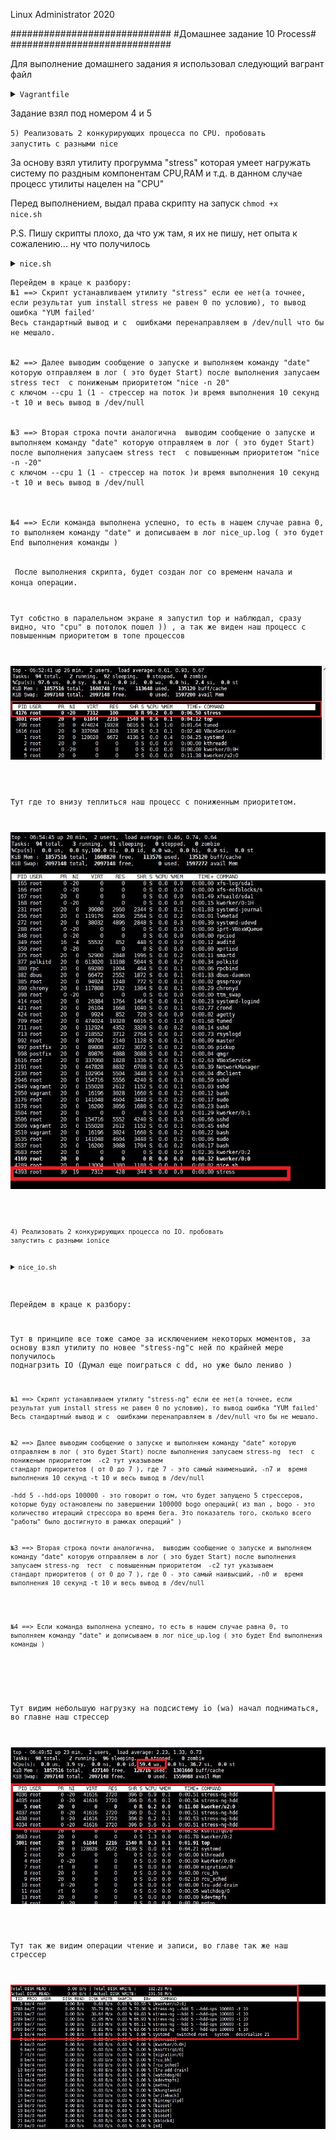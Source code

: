 
Linux Administrator 2020

   #############################
   #Домашнее задание 10 Process#
   #############################




Для выполнение домашнего задания я использовал следующий вагрант файл

<details>
<summary><code>Vagrantfile</code></summary>

```
# -*- mode: ruby -*-
# vi: set ft=ruby :
home = ENV['HOME']
ENV["LC_ALL"] = "en_US.UTF-8"

Vagrant.configure(2) do |config|
 config.vm.define "vm-1" do |subconfig|
 subconfig.vm.box = "centos/7"
 subconfig.vm.hostname="process
 subconfig.vm.network :private_network, ip: "192.168.50.11"
 subconfig.vm.provider "virtualbox" do |vb|
 vb.memory = "2024"
 vb.cpus = "1"
 end
 end
 config.vm.provision "ansible" do |ansible|
 ansible.compatibility_mode = "2.0"
 ansible.playbook = "playbook.yml"
end

     end

```

</details>


Задание взял под номером 4 и 5

<code>5) Реализовать 2 конкурирующих процесса по CPU. пробовать запустить с разными nice</code>


За основу взял утилиту прогрумма "stress" которая умеет нагружать систему по раздным компонентам CPU,RAM и т.д. в данном случае процесс утилиты нацелен на "CPU"

Перед выполнением, выдал права скрипту на запуск <code>chmod +x nice.sh</code>


P.S. Пишу скрипты плохо, да что уж там, я их не пишу, нет опыта к сожалению... ну что получилось


<details>
<summary><code>nice.sh</code></summary>

```
#!/bin/bash

echo 'Installing packages..'
yum install stress -y > /dev/null  2>&1 

if [ "$?" != 0 ]
then
    echo 'YUM failed!'
    exit -5;
fi



echo 'run nice 20'
date > nice_low.log && nohup nice -n 20 stress --cpu 1 -t 10  > /dev/null  2>&1 
if [ "$?" = 0 ]
then
 date  >> nice_low.log
fi


echo 'run nice -20'
date > nice_up.log && nohup nice -n -20 stress  --cpu 1 -t 10  > /dev/null  2>&1 
if [ "$?" = 0 ]
then
 date  >> nice_up.log
fi


```

</details>

```
Перейдем в краце к разбору: 
№1 ==> Скрипт устанавливаем утилиту "stress" если ее нет(а точнее, если результат yum install stress не равен 0 по условию), то вывод ошибка "YUM failed'
Весь стандартный вывод и с  ошибками перенаправляем в /dev/null что бы не мешало.


№2 ==> Далее выводим сообщение о запуске и выполняем команду "date" которую отправляем в лог ( это будет Start) после выполнения запусаем stress тест  с пониженым приоритетом "nice -n 20"
с ключом --cpu 1 (1 - стрессер на поток )и время выполнения 10 секунд -t 10 и весь вывод в /dev/null 


№3 ==> Вторая строка почти аналогична  выводим сообщение о запуске и выполняем команду "date" которую отправляем в лог ( это будет Start) после выполнения запусаем stress тест  с повышенным приоритетом "nice -n -20"
с ключом --cpu 1 (1 - стрессер на поток )и время выполнения 10 секунд -t 10 и весь вывод в /dev/null 



№4 ==> Если команда выполнена успешно, то есть в нашем случае равна 0, то выполняем команду "date" и дописываем в лог nice_up.log ( это будет End выполнения команды )


```
<code> После выполнения скрипта, будет создан лог со временм начала и конца операции.



Тут собстно в паралельном экране я запустил top и наблюдал, сразу видно, что "cpu" в потолок пошел )) , а так же виден наш процесс с повышенным приоритетом в топе процессов

<p align="center"><img src="https://raw.githubusercontent.com/Kostyuk-Ruslan/otus-linux/master/work10_Process/photo/cpu.JPG"></p>




Тут где то внизу теплиться наш процесс с пониженным приоритетом.

<p align="center"><img src="https://raw.githubusercontent.com/Kostyuk-Ruslan/otus-linux/master/work10_Process/photo/cpu2.JPG"></p>







<code>4) Реализовать 2 конкурирующих процесса по IO. пробовать запустить с разными ionice</code>



<details>
<summary><code>nice_io.sh</code></summary>

```
#!/bin/bash

echo 'Installing packages..'
yum install stress-ng -y > /dev/null  2>&1 

if [ "$?" != 0 ]
then
    echo 'YUM failed!'
    exit -5;
fi



echo 'run ionice 7'
date > nice_low.log &&  ionice -c2 -n7 stress-ng --hdd 5 --hdd-ops 100000 -t 10  > /dev/null  2>&1 
if [ "$?" = 0 ]
then
date  >> nice_low.log


fi


echo 'run ionice 7'
date > nice_up.log &&  ionice -c2 -n0 stress-ng --hdd 5 --hdd-ops 100000 -t 10  > /dev/null  2>&1 
 date  >> nice_up.log


```

</details>



Перейдем в краце к разбору: 

Тут в принципе все тоже самое за исключением некоторых моментов, за основу взял утилиту по новее "stress-ng"с ней по крайней мере получилось поднагрзить IO (Думал еще поиграться с dd, но уже было лениво )

```
№1 ==> Скрипт устанавливаем утилиту "stress-ng" если ее нет(а точнее, если результат yum install stress не равен 0 по условию), то вывод ошибка "YUM failed'
Весь стандартный вывод и с  ошибками перенаправляем в /dev/null что бы не мешало.


№2 ==> Далее выводим сообщение о запуске и выполняем команду "date" которую отправляем в лог ( это будет Start) после выполнения запусаем stress-ng  тест  с пониженым приоритетом  -c2 тут указываем
стандарт приоритетов ( от 0 до 7 ), где 7 - это самый наименьший, -n7 и  время выполнения 10 секунд -t 10 и весь вывод в /dev/null 

-hdd 5 --hdd-ops 100000 - это говорит о том, что будет запущено 5 стрессеров, которые буду остановлены по завершении 100000 bogo операций( из man , bogo - это количество итераций стрессора во время бега. Это показатель того, сколько всего "работы" было достигнуто в рамках операций" )


№3 ==> Вторая строка почти аналогична,  выводим сообщение о запуске и выполняем команду "date" которую отправляем в лог ( это будет Start) после выполнения запусаем stress-ng  тест  с повышенным приоритетом  -c2 тут указываем
стандарт приоритетов ( от 0 до 7 ), где 0 - это самый наивысший, -n0 и  время выполнения 10 секунд -t 10 и весь вывод в /dev/null 




№4 ==> Если команда выполнена успешно, то есть в нашем случае равна 0, то выполняем команду "date" и дописываем в лог nice_up.log ( это будет End выполнения команды )


```


</details>


Тут видим небольшую нагрузку на подсистему io (wa) начал подниматься, во главне наш стрессер

<p align="center"><img src="https://raw.githubusercontent.com/Kostyuk-Ruslan/otus-linux/master/work10_Process/photo/top.JPG"></p>


Тут так же видим операции чтение и записи, во главе так же наш стрессер

<p align="center"><img src="https://raw.githubusercontent.com/Kostyuk-Ruslan/otus-linux/master/work10_Process/photo/iotop.JPG"></p>



















